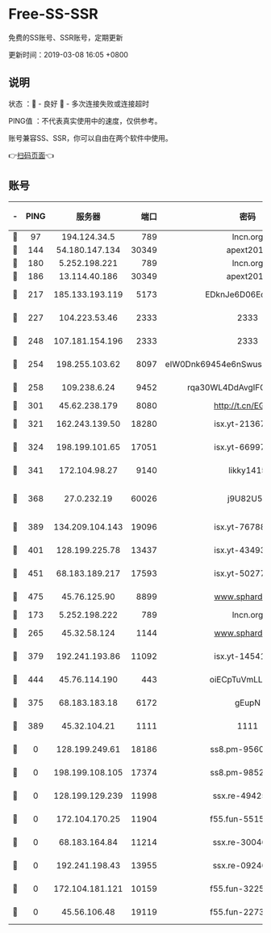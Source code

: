# Free-SS-SSR

免费的SS账号、SSR账号，定期更新

更新时间：2019-03-08 16:05 +0800

## 说明

状态     ：🙂 - 良好 🙁 - 多次连接失败或连接超时

PING值   ：不代表真实使用中的速度，仅供参考。

账号兼容SS、SSR，你可以自由在两个软件中使用。

👉[扫码页面](https://liesauer.github.io/Free-SS-SSR/)👈

## 账号

|-|PING|服务器|端口|密码|加密方式|区域|
|:----:|:----:|:-----:|-----:|:----:|:----:|:----:|
|🙂|97|194.124.34.5|789|lncn.org|rc4|JP|
|🙂|144|54.180.147.134|30349|apext2019|chacha20|KR|
|🙂|180|5.252.198.221|789|lncn.org|rc4|JP|
|🙂|186|13.114.40.186|30349|apext2019|chacha20|JP|
|🙂|217|185.133.193.119|5173|EDknJe6D06EoWDaw|aes-256-cfb|US|
|🙂|227|104.223.53.46|2333|2333|aes-256-cfb|US|
|🙂|248|107.181.154.196|2333|2333|aes-256-cfb|US|
|🙂|254|198.255.103.62|8097|eIW0Dnk69454e6nSwuspv9DmS201tQ0D|aes-256-cfb|US|
|🙂|258|109.238.6.24|9452|rqa30WL4DdAvgIFG6Fs3znzTa|aes-256-cfb|FR|
|🙂|301|45.62.238.179|8080|http://t.cn/EGJIyrl|rc4-md5|CA|
|🙂|321|162.243.139.50|18280|isx.yt-21367696|aes-256-cfb|US|
|🙂|324|198.199.101.65|17051|isx.yt-66997897|aes-256-cfb|US|
|🙂|341|172.104.98.27|9140|likky1415|aes-256-cfb|JP|
|🙂|368|27.0.232.19|60026|j9U82U53|xchacha20-ietf-poly1305|HK|
|🙂|389|134.209.104.143|19096|isx.yt-76788888|aes-256-cfb|SG|
|🙂|401|128.199.225.78|13437|isx.yt-43493369|aes-256-cfb|SG|
|🙂|451|68.183.189.217|17593|isx.yt-50277837|aes-256-cfb|SG|
|🙂|475|45.76.125.90|8899|www.sphard.com|aes-256-cfb|AU|
|🙂|173|5.252.198.222|789|lncn.org|rc4|JP|
|🙂|265|45.32.58.124|1144|www.sphard.com|aes-256-cfb|JP|
|🙂|379|192.241.193.86|11092|isx.yt-14541692|aes-256-cfb|US|
|🙂|444|45.76.114.190|443|oiECpTuVmLLxk4Ts|aes-256-cfb|AU|
|🙁|375|68.183.183.18|6172|gEupN|aes-256-cfb|SG|
|🙁|389|45.32.104.21|1111|1111|aes-256-cfb|SG|
|🙁|0|128.199.249.61|18186|ss8.pm-95603573|aes-256-cfb|SG|
|🙁|0|198.199.108.105|17374|ss8.pm-98527684|aes-256-cfb|US|
|🙁|0|128.199.129.239|11998|ssx.re-49425737|aes-256-cfb|SG|
|🙁|0|172.104.170.25|11904|f55.fun-55158712|aes-256-cfb|SG|
|🙁|0|68.183.164.84|11214|ssx.re-30046337|aes-256-cfb|US|
|🙁|0|192.241.198.43|13955|ssx.re-09246977|aes-256-cfb|US|
|🙁|0|172.104.181.121|10159|f55.fun-32253878|aes-256-cfb|SG|
|🙁|0|45.56.106.48|19119|f55.fun-22731576|aes-256-cfb|US|

